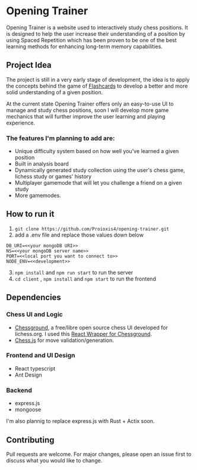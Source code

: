 # Opening Trainer

Opening Trainer is a website used to interactively study chess positions. It is designed to help the user increase their understanding of a position by using Spaced Repetition which has been proven to be one of the best learning methods for enhancing long-term memory capabilities.

## Project Idea

The project is still in a very early stage of development, the idea is to apply the concepts behind the game of [Flashcards](https://en.wikipedia.org/wiki/Flashcard) to develop a better and more solid understanding of a given position. 

At the current state Opening Trainer offers only an easy-to-use UI to manage and study chess positions, soon I will develop more game mechanics that will further improve the user learning and playing experience.

### The features I'm planning to add are:

- Unique difficulty system based on how well you've learned a given position
- Built in analysis board
- Dynamically generated study collection using the user's chess game, lichess study or games' history
- Multiplayer gamemode that will let you challenge a friend on a given study
- More gamemodes.

## How to run it

1. `git clone https://github.com/Proioxis4/opening-trainer.git`
2. add a .env file and replace those values down below

```
DB_URI=<<your mongoDB URI>>
NS=<<your mongoDB server name>>
PORT=<<local port you want to connect to>>
NODE_ENV=<<development>>
```
3. `npm install` and `npm run start` to run the server
4. `cd client` , `npm install`  and `npm start` to run the frontend

## Dependencies

### Chess UI and Logic
- [Chessground](https://github.com/lichess-org/chessground), a free/libre open source chess UI developed for lichess.org. I used this [React Wrapper for Chessground](https://github.com/react-chess/chessground).
- [Chess.js](https://github.com/jhlywa/chess.js) for move validation/generation.

### Frontend and UI Design
- React typescript
- Ant Design

### Backend
- express.js
- mongoose

I'm also plannig to replace express.js with Rust + Actix soon.

## Contributing
Pull requests are welcome. For major changes, please open an issue first to discuss what you would like to change.



